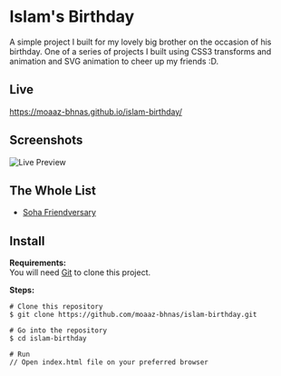 # Islam's Birthday
A simple project I built for my lovely big brother on the occasion of his birthday. One of a series of projects I built using CSS3 transforms and animation and SVG animation to cheer up my friends :D.

## Live
https://moaaz-bhnas.github.io/islam-birthday/

## Screenshots
![Live Preview](https://media.giphy.com/media/l2pm3t5eGZA2akLfic/giphy.gif)

## The Whole List
- [Soha Friendversary](https://github.com/moaaz-bhnas/soha-friendversary#friendversary)

## Install
<b>Requirements:</b>  
You will need [Git](https://git-scm.com/) to clone this project.  

<b>Steps:</b>
```
# Clone this repository
$ git clone https://github.com/moaaz-bhnas/islam-birthday.git

# Go into the repository
$ cd islam-birthday

# Run
// Open index.html file on your preferred browser
```
